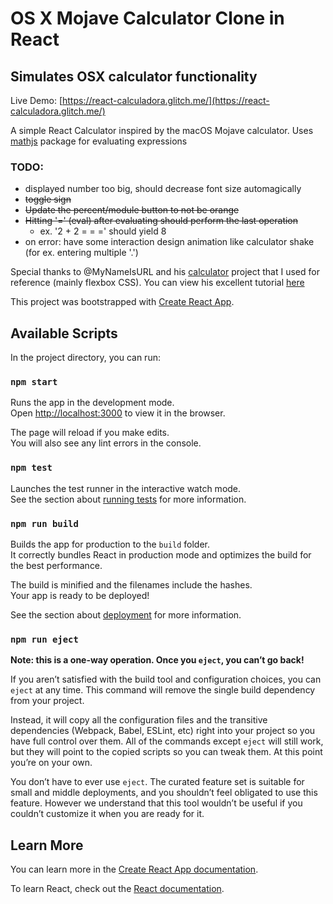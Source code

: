 # OS X Mojave Calculator Clone in React

## Simulates OSX calculator functionality

Live Demo: [https://react-calculadora.glitch.me/](https://react-calculadora.glitch.me/)

A simple React Calculator inspired by the macOS Mojave calculator. Uses [mathjs](https://github.com/josdejong/mathjs) package for evaluating expressions

### TODO:

- displayed number too big, should decrease font size automagically
- ~~toggle sign~~
- ~~Update the percent/module button to not be orange~~
- ~~Hitting '=' (eval) after evaluating should perform the last operation~~
  - ex. '2 + 2 = = =' should yield 8
- on error: have some interaction design animation like calculator shake (for ex. entering multiple '.')

Special thanks to @MyNameIsURL and his [calculator](https://github.com/MyNameIsURL/react-calculator-app) project that I used for reference (mainly flexbox CSS). You can view his excellent tutorial [here](https://youtu.be/KzYUuTiHdiY)

This project was bootstrapped with [Create React App](https://github.com/facebook/create-react-app).

## Available Scripts

In the project directory, you can run:

### `npm start`

Runs the app in the development mode.<br>
Open [http://localhost:3000](http://localhost:3000) to view it in the browser.

The page will reload if you make edits.<br>
You will also see any lint errors in the console.

### `npm test`

Launches the test runner in the interactive watch mode.<br>
See the section about [running tests](https://facebook.github.io/create-react-app/docs/running-tests) for more information.

### `npm run build`

Builds the app for production to the `build` folder.<br>
It correctly bundles React in production mode and optimizes the build for the best performance.

The build is minified and the filenames include the hashes.<br>
Your app is ready to be deployed!

See the section about [deployment](https://facebook.github.io/create-react-app/docs/deployment) for more information.

### `npm run eject`

**Note: this is a one-way operation. Once you `eject`, you can’t go back!**

If you aren’t satisfied with the build tool and configuration choices, you can `eject` at any time. This command will remove the single build dependency from your project.

Instead, it will copy all the configuration files and the transitive dependencies (Webpack, Babel, ESLint, etc) right into your project so you have full control over them. All of the commands except `eject` will still work, but they will point to the copied scripts so you can tweak them. At this point you’re on your own.

You don’t have to ever use `eject`. The curated feature set is suitable for small and middle deployments, and you shouldn’t feel obligated to use this feature. However we understand that this tool wouldn’t be useful if you couldn’t customize it when you are ready for it.

## Learn More

You can learn more in the [Create React App documentation](https://facebook.github.io/create-react-app/docs/getting-started).

To learn React, check out the [React documentation](https://reactjs.org/).
